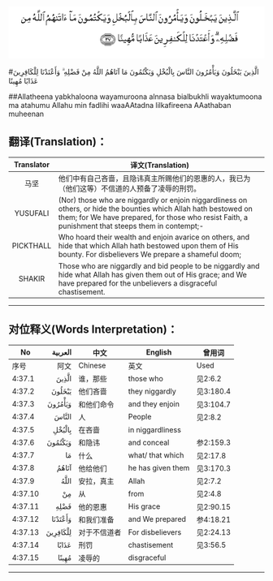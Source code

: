 ![004:037](images/004_037.gif)

#الَّذِينَ يَبْخَلُونَ وَيَأْمُرُونَ النَّاسَ بِالْبُخْلِ وَيَكْتُمُونَ مَا آتَاهُمُ اللَّهُ مِنْ فَضْلِهِ ۗ وَأَعْتَدْنَا لِلْكَافِرِينَ عَذَابًا مُهِينًا 

##Allatheena yabkhaloona wayamuroona alnnasa bialbukhli wayaktumoona ma atahumu Allahu min fadlihi waaAAtadna lilkafireena AAathaban muheenan 

## 翻译(Translation)：

| Translator | 译文(Translation)                                            |
| :--------: | ------------------------------------------------------------ |
|    马坚    | 他们中有自己吝啬，且隐讳真主所赐他们的恩惠的人，我已为（他们这等）不信道的人预备了凌辱的刑罚。 |
|  YUSUFALI  | (Nor) those who are niggardly or enjoin niggardliness on others, or hide the bounties which Allah hath bestowed on them; for We have prepared, for those who resist Faith, a punishment that steeps them in contempt;- |
| PICKTHALL  | Who hoard their wealth and enjoin avarice on others, and hide that which Allah hath bestowed upon them of His bounty. For disbelievers We prepare a shameful doom; |
|   SHAKIR   | Those who are niggardly and bid people to be niggardly and hide what Allah has given them out of His grace; and We have prepared for the unbelievers a disgraceful chastisement. |

---

## 对位释义(Words Interpretation)：

| No   | العربية | 中文    | English | 曾用词 |
| ---- | ------: | ------- | ------- | ------ |
| 序号 |    阿文 | Chinese | 英文    | Used   |
| 4:37.1  | الَّذِينَ    | 谁，那些     | those who         | 见2:6.2   |
| 4:37.2  | يَبْخَلُونَ   | 他们吝啬     | they niggardly    | 见3:180.4 |
| 4:37.3  | وَيَأْمُرُونَ  | 和他们命令   | and they enjoin   | 见3:104.7 |
| 4:37.4  | النَّاسَ    | 人           | People            | 见2:8.2   |
| 4:37.5  | بِالْبُخْلِ   | 在吝啬       | in niggardliness  |           |
| 4:37.6  | وَيَكْتُمُونَ  | 和隐讳       | and conceal       | 参2:159.3 |
| 4:37.7  | مَا       | 什么         | what/ that which  | 见2:17.8  |
| 4:37.8  | آتَاهُمُ    | 他给他们     | he has given them | 见3:170.3 |
| 4:37.9  | اللَّهُ     | 安拉，真主   | Allah             | 见2:7.2 |
| 4:37.10 | مِنْ       | 从           | from              | 见2:4.8   |
| 4:37.11 | فَضْلِهِ     | 他的恩惠     | His grace         | 见2:90.15 |
| 4:37.12 | وَأَعْتَدْنَا  | 和我们准备   | and We prepared   | 参4:18.21 |
| 4:37.13 | لِلْكَافِرِينَ | 对于不信道者 | For disbelievers  | 见2:24.13 |
| 4:37.14 | عَذَابًا    | 刑罚         | chastisement      | 见3:56.5  |
| 4:37.15 | مُهِينًا    | 凌辱的       | disgraceful       |           |

---
